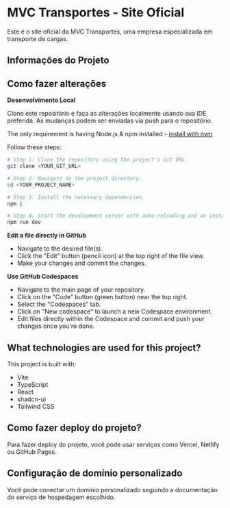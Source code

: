 # MVC Transportes - Site Oficial

Este é o site oficial da MVC Transportes, uma empresa especializada em transporte de cargas.

## Informações do Projeto

## Como fazer alterações

**Desenvolvimento Local**

Clone este repositório e faça as alterações localmente usando sua IDE preferida. As mudanças podem ser enviadas via push para o repositório.

The only requirement is having Node.js & npm installed - [install with nvm](https://github.com/nvm-sh/nvm#installing-and-updating)

Follow these steps:

```sh
# Step 1: Clone the repository using the project's Git URL.
git clone <YOUR_GIT_URL>

# Step 2: Navigate to the project directory.
cd <YOUR_PROJECT_NAME>

# Step 3: Install the necessary dependencies.
npm i

# Step 4: Start the development server with auto-reloading and an instant preview.
npm run dev
```

**Edit a file directly in GitHub**

- Navigate to the desired file(s).
- Click the "Edit" button (pencil icon) at the top right of the file view.
- Make your changes and commit the changes.

**Use GitHub Codespaces**

- Navigate to the main page of your repository.
- Click on the "Code" button (green button) near the top right.
- Select the "Codespaces" tab.
- Click on "New codespace" to launch a new Codespace environment.
- Edit files directly within the Codespace and commit and push your changes once you're done.

## What technologies are used for this project?

This project is built with:

- Vite
- TypeScript
- React
- shadcn-ui
- Tailwind CSS

## Como fazer deploy do projeto?

Para fazer deploy do projeto, você pode usar serviços como Vercel, Netlify ou GitHub Pages.

## Configuração de domínio personalizado

Você pode conectar um domínio personalizado seguindo a documentação do serviço de hospedagem escolhido.

